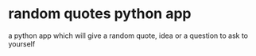 # random quotes python app
 a python app which will give a random quote, idea or a question to ask to yourself
